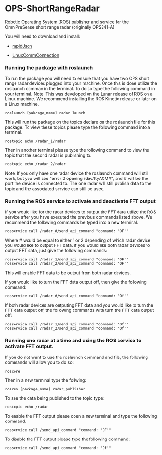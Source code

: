 # OPS-ShortRangeRadar
Robotic Operating System (ROS) publisher and service for the OmniPreSense short range radar (originally OPS241-A)

You will need to download and install:


* [rapidJson]( https://github.com/Tencent/rapidjson)
	
* [LinuxCommConnection](https://github.com/RyanLoringCooper/LinuxCommConnection)

	
### Running the package with roslaunch
To run the package you will need to ensure that you have two OPS short range radar devices plugged into your machine. Once this is done utilize the roslaunch comman in the terminal. To do so type the following command in your terminal. Note: This was developed on the Lunar release of ROS on a Linux machine. We recommend installing the ROS Kinetic release or later on a Linux machine. 
```
roslaunch [pakcage_name] radar.launch
```	
This will run the package on the topics declare on the roslaunch file for this package. To view these topics please type the following command into a terminal.
```	
rostopic echo /radar_1/radar
```	
Then in another terminal please type the following command to view the topic that the second radar is publishing to.
```
rostopic echo /radar_2/radar
```
Note: If you only have one radar device the roslaunch command will still work, but you will see "error 2 opening /dev/ttyACM#", and # will be the port the device is connected to. The one radar will still publish data to the topic and the associated service can still be used.
### Running the ROS service to activate and deactivate FFT output
If you would like for the radar devices to output the FFT data utilize the ROS service after you have executed the previous commands listed above. We recommend the following commands be typed into a new terminal. 
```
rosservice call /radar_#/send_api_command "command: 'OF'"
```
Where # would be equal to either 1 or 2 depending of which radar device you would like to output FFT data. If you would like both radar devices to output FFT data, just give the following commands:
```
rosservice call /radar_1/send_api_command "command: 'OF'"
rosservice call /radar_2/send_api_command "command: 'OF'"
```
This will enable FFT data to be output from both radar devices.

If you would like to turn the FFT data output off, then give the following command:
```
rosservice call /radar_#/send_api_command "command: 'Of'"
```
If both radar devices are outputing FFT data and you would like to turn the FFT data output off, the following commands with turn the FFT data output off:
```
rosservice call /radar_1/send_api_command "command: 'Of'"
rosservice call /radar_2/send_api_command "command: 'Of'"
```
### Running one radar at a time and using the ROS service to activate FFT output. 		
If you do not want to use the roslaunch command and file, the following commands will allow you to do so:
```
roscore
```	
Then in a new terminal type the follwing:
```
rosrun [package_name] radar_publisher
```
To see the data being published to the topic type: 
```	
rostopic echo /radar
```	
To enable the FFT output please open a new terminal and type the following command.
```
rosservice call /send_api_command "command: 'OF'"
```	
To disable the FFT output please type the following command: 
```
rosservice call /send_api_command "command: 'Of'"
```	



	

